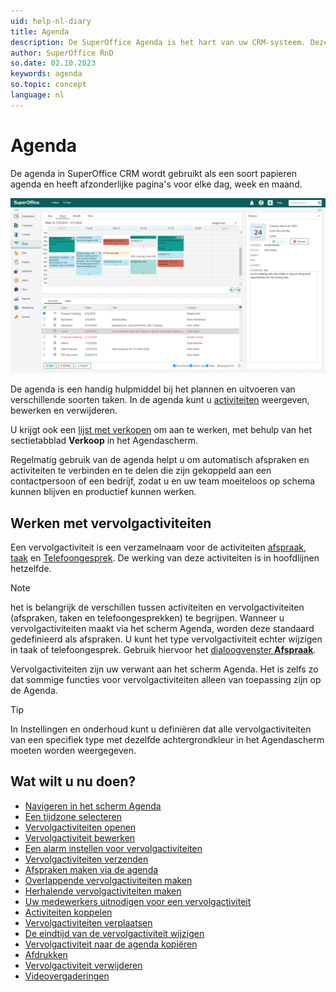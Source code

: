 ```yaml
---
uid: help-nl-diary
title: Agenda
description: De SuperOffice Agenda is het hart van uw CRM-systeem. Deze handleidingen helpen u te leren werken met de agenda.
author: SuperOffice RnD
so.date: 02.10.2023
keywords: agenda
so.topic: concept
language: nl
---
```


# Agenda

De agenda in SuperOffice CRM wordt gebruikt als een soort papieren agenda en heeft afzonderlijke pagina's voor elke dag, week en maand.

![Houd al uw afspraken en taken bij door ze in uw agenda te registreren -screenshot][img1]

De agenda is een handig hulpmiddel bij het plannen en uitvoeren van verschillende soorten taken. In de agenda kunt u [activiteiten][16] weergeven, bewerken en verwijderen.

U krijgt ook een [lijst met verkopen][13] om aan te werken, met behulp van het sectietabblad **Verkoop** in het Agendascherm.

Regelmatig gebruik van de agenda helpt u om automatisch afspraken en activiteiten te verbinden en te delen die zijn gekoppeld aan een contactpersoon of een bedrijf, zodat u en uw team moeiteloos op schema kunnen blijven en productief kunnen werken.

## Werken met vervolgactiviteiten

Een vervolgactiviteit is een verzamelnaam voor de activiteiten [afspraak][1], [taak][2] en [Telefoongesprek][3]. De werking van deze activiteiten is in hoofdlijnen hetzelfde.

> [!NOTE]
> het is belangrijk de verschillen tussen activiteiten en vervolgactiviteiten (afspraken, taken en telefoongesprekken) te begrijpen.
Wanneer u vervolgactiviteiten maakt via het scherm Agenda, worden deze standaard gedefinieerd als afspraken. U kunt het type vervolgactiviteit echter wijzigen in taak of telefoongesprek. Gebruik hiervoor het [dialoogvenster **Afspraak**][22].

Vervolgactiviteiten zijn uw verwant aan het scherm Agenda. Het is zelfs zo dat sommige functies voor vervolgactiviteiten alleen van toepassing zijn op de Agenda.

> [!TIP]
> In Instellingen en onderhoud kunt u definiëren dat alle vervolgactiviteiten van een specifiek type met dezelfde achtergrondkleur in het Agendascherm moeten worden weergegeven.

## Wat wilt u nu doen?

* [Navigeren in het scherm Agenda][14]
* [Een tijdzone selecteren][15]
* [Vervolgactiviteiten openen][4]
* [Vervolgactiviteit bewerken][6]
* [Een alarm instellen voor vervolgactiviteiten][7]
* [Vervolgactiviteiten verzenden][8]
* [Afspraken maken via de agenda][18]
* [Overlappende vervolgactiviteiten maken][9]
* [Herhalende vervolgactiviteiten maken][10]
* [Uw medewerkers uitnodigen voor een vervolgactiviteit][11]
* [Activiteiten koppelen][12]
* [Vervolgactiviteiten verplaatsen][19]
* [De eindtijd van de vervolgactiviteit wijzigen][20]
* [Vervolgactiviteit naar de agenda kopiëren][21]
* [Afdrukken][5]
* [Vervolgactiviteit verwijderen][17]
* [Videovergaderingen][23]

<!-- Referenced links -->
[1]: appointment.md
[2]: task.md
[3]: phone-call/index.md
[4]: open-follow-up.md
[5]: print.md
[6]: edit-follow-up.md
[7]: set-alarm.md
[8]: send-as-email.md
[9]: create-follow-up.md#overlap
[10]: recurrence/create.md
[11]: invitation/index.md
[12]: linking-documents-to-follow-ups.md
[13]: screen/sales-tab.md
[14]: screen/navigate-in-diary.md
[15]: ../../globalization-and-localization/learn/time-zones.md
[16]: ../../learn/activity/index.md
[17]: delete-follow-up.md
[18]: create-appointment.md
[19]: move-follow-up.md
[20]: change-end-time.md
[21]: copy-follow-up.md
[22]: screen/dialog-for-followups.md
[23]: video-meetings.md

<!-- Referenced images -->
[img1]: ../../../media/loc/en/diary/diary.png
